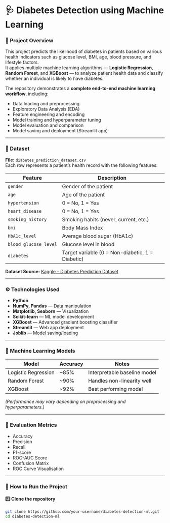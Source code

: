 # 🩺 Diabetes Detection using Machine Learning

### 📘 Project Overview
This project predicts the likelihood of diabetes in patients based on various health indicators such as glucose level, BMI, age, blood pressure, and lifestyle factors.  
It applies multiple machine learning algorithms — **Logistic Regression**, **Random Forest**, and **XGBoost** — to analyze patient health data and classify whether an individual is likely to have diabetes.

The repository demonstrates a **complete end-to-end machine learning workflow**, including:
- Data loading and preprocessing  
- Exploratory Data Analysis (EDA)  
- Feature engineering and encoding  
- Model training and hyperparameter tuning  
- Model evaluation and comparison  
- Model saving and deployment (Streamlit app)

---

### 🧩 Dataset
**File:** `diabetes_prediction_dataset.csv`  
Each row represents a patient’s health record with the following features:

| Feature | Description |
|----------|--------------|
| `gender` | Gender of the patient |
| `age` | Age of the patient |
| `hypertension` | 0 = No, 1 = Yes |
| `heart_disease` | 0 = No, 1 = Yes |
| `smoking_history` | Smoking habits (never, current, etc.) |
| `bmi` | Body Mass Index |
| `HbA1c_level` | Average blood sugar (HbA1c) |
| `blood_glucose_level` | Glucose level in blood |
| `diabetes` | Target variable (0 = Non-diabetic, 1 = Diabetic) |

**Dataset Source:** [Kaggle – Diabetes Prediction Dataset](https://www.kaggle.com/datasets/iammustafatz/diabetes-prediction-dataset)

---

### ⚙️ Technologies Used
- **Python**
- **NumPy, Pandas** — Data manipulation  
- **Matplotlib, Seaborn** — Visualization  
- **Scikit-learn** — ML model development  
- **XGBoost** — Advanced gradient boosting classifier  
- **Streamlit** — Web app deployment  
- **Joblib** — Model saving/loading  

---

### 🧠 Machine Learning Models
| Model | Accuracy | Notes |
|--------|-----------|-------|
| Logistic Regression | ~85% | Interpretable baseline model |
| Random Forest | ~90% | Handles non-linearity well |
| XGBoost | ~92% | Best performing model |

*(Performance may vary depending on preprocessing and hyperparameters.)*

---

### 🧪 Evaluation Metrics
- Accuracy  
- Precision  
- Recall  
- F1-score  
- ROC-AUC Score  
- Confusion Matrix  
- ROC Curve Visualisation  

---

### 🚀 How to Run the Project

#### 1️⃣ Clone the repository
```bash
git clone https://github.com/your-username/diabetes-detection-ml.git
cd diabetes-detection-ml
